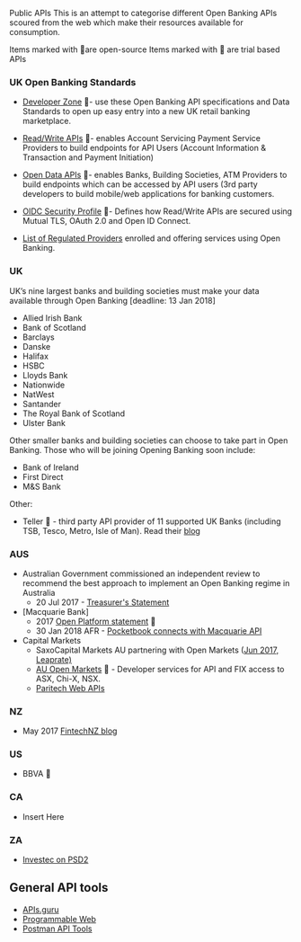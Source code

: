 Public APIs
This is an attempt to categorise different Open Banking APIs scoured from the web which make their resources available for consumption.

Items marked with 🙌are open-source
Items marked with 💸 are trial based APIs

### UK Open Banking Standards
* [Developer Zone](https://openbanking.atlassian.net/wiki/spaces/DZ/overview) 🙌- use these Open Banking API specifications and Data Standards to open up easy entry into a new UK retail banking marketplace. 
* [Read/Write APIs](https://www.openbanking.org.uk/read-write-apis/) 🙌- enables Account Servicing Payment Service Providers to build endpoints for API Users (Account Information & Transaction and Payment Initiation)
* [Open Data APIs](https://www.openbanking.org.uk/open-data-apis/) 🙌- enables Banks, Building Societies, ATM Providers to build endpoints which can be accessed by API users (3rd party developers to build mobile/web applications for banking customers.
* [OIDC Security Profile](https://www.openbanking.org.uk/open-data-apis/) 🙌- Defines how Read/Write APIs are secured using Mutual TLS, OAuth 2.0 and Open ID Connect.

* [List of Regulated Providers](https://www.openbanking.org.uk/regulated-providers/page/2/) enrolled and offering services using Open Banking.

### UK
UK’s nine largest banks and building societies must make your data available through Open Banking [deadline: 13 Jan 2018] 
* Allied Irish Bank
* Bank of Scotland
* Barclays
* Danske
* Halifax
* HSBC
* Lloyds Bank
* Nationwide
* NatWest
* Santander
* The Royal Bank of Scotland
* Ulster Bank

Other smaller banks and building societies can choose to take part in Open Banking. Those who will be joining Opening Banking soon include:
* Bank of Ireland
* First Direct
* M&S Bank

Other: 
* Teller 💸 - third party API provider of 11 supported UK Banks (including TSB, Tesco, Metro, Isle of Man). Read their [blog](https://blog.teller.io/2017/06/12/the-api-for-your-bank-account-is-here.html)

### AUS
* Australian Government commissioned an independent review to recommend the best approach to implement an Open Banking regime in Australia 
  * 20 Jul 2017 - [Treasurer's Statement](http://sjm.ministers.treasury.gov.au/media-release/065-2017/)
* [Macquarie Bank]
  * 2017 [Open Platform statement](https://www.macquarie.com/au/business-banking/business-strategy/expertise/what-the-new-wave-of-technology-means-for-you/) 💸 
  * 30 Jan 2018 AFR - [Pocketbook connects with Macquarie API](http://www.afr.com/business/banking-and-finance/financial-services/pocketbook-connects-to-macquarie-via-api-20180130-h0qj9x)
* Capital Markets
  * SaxoCapital Markets AU partnering with Open Markets ([Jun 2017, Leaprate)](https://www.leaprate.com/forex/brokers/saxo-bank-australia-partnership-fx-cfd-openmarkets)
  * [AU Open Markets](https://www.openmarkets.com.au/services/developer-apis-and-fix-services/) 💸 - Developer services for API and FIX access to ASX, Chi-X, NSX. 
  * [Paritech Web APIs](http://www.paritech.com.au/products/)

### NZ
* May 2017 [FintechNZ blog](https://nzfintech.kiwi/2017/05/11/how-api-enable-a-new-era-of-collaboration)

### US
* BBVA 💸

### CA
* Insert Here

### ZA
* [Investec on PSD2](https://www.investec.com/en_za/welcome-to-investec/news-and-views/insights/technology/banking-revolution-psd2.html) 

## General API tools
- [APIs.guru](https://apis.guru/)
- [Programmable Web](https://www.programmableweb.com/apis/directory)
- [Postman API Tools](https://www.getpostman.com/docs/postman/postman_api/intro_api)

